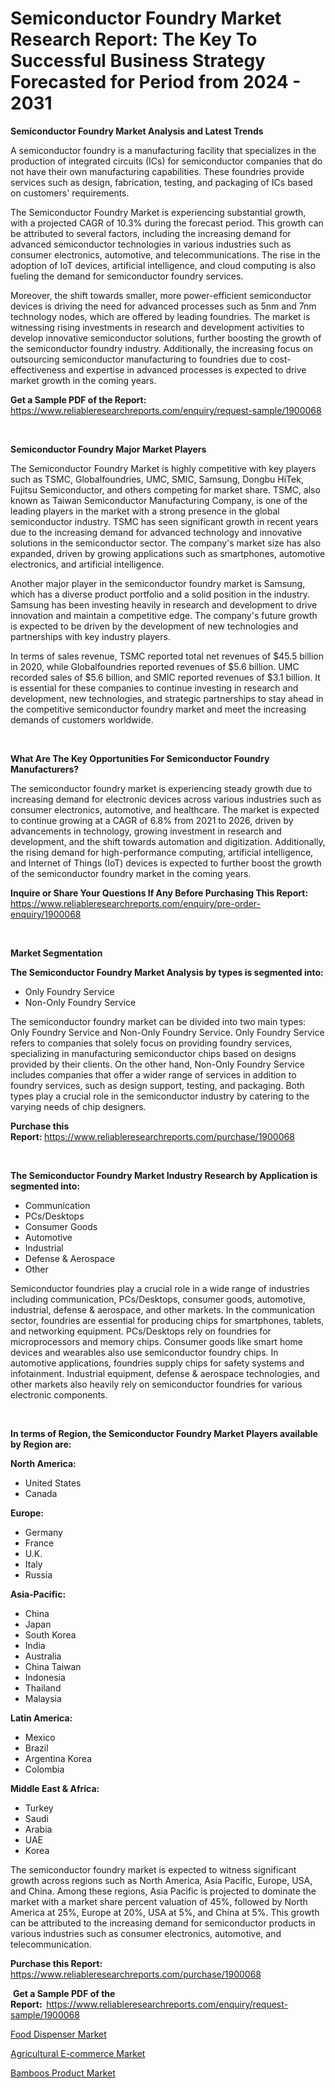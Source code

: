 <p><h1>Semiconductor Foundry Market Research Report: The Key To Successful Business Strategy Forecasted for Period from 2024 - 2031</h1></p><p><strong>Semiconductor Foundry Market Analysis and Latest Trends</strong></p>
<p><p>A semiconductor foundry is a manufacturing facility that specializes in the production of integrated circuits (ICs) for semiconductor companies that do not have their own manufacturing capabilities. These foundries provide services such as design, fabrication, testing, and packaging of ICs based on customers' requirements.</p><p>The Semiconductor Foundry Market is experiencing substantial growth, with a projected CAGR of 10.3% during the forecast period. This growth can be attributed to several factors, including the increasing demand for advanced semiconductor technologies in various industries such as consumer electronics, automotive, and telecommunications. The rise in the adoption of IoT devices, artificial intelligence, and cloud computing is also fueling the demand for semiconductor foundry services.</p><p>Moreover, the shift towards smaller, more power-efficient semiconductor devices is driving the need for advanced processes such as 5nm and 7nm technology nodes, which are offered by leading foundries. The market is witnessing rising investments in research and development activities to develop innovative semiconductor solutions, further boosting the growth of the semiconductor foundry industry. Additionally, the increasing focus on outsourcing semiconductor manufacturing to foundries due to cost-effectiveness and expertise in advanced processes is expected to drive market growth in the coming years.</p></p>
<p><strong>Get a Sample PDF of the Report:&nbsp;</strong> <a href="https://www.reliableresearchreports.com/enquiry/request-sample/1900068">https://www.reliableresearchreports.com/enquiry/request-sample/1900068</a></p>
<p>&nbsp;</p>
<p><strong>Semiconductor Foundry Major Market Players</strong></p>
<p><p>The Semiconductor Foundry Market is highly competitive with key players such as TSMC, Globalfoundries, UMC, SMIC, Samsung, Dongbu HiTek, Fujitsu Semiconductor, and others competing for market share. TSMC, also known as Taiwan Semiconductor Manufacturing Company, is one of the leading players in the market with a strong presence in the global semiconductor industry. TSMC has seen significant growth in recent years due to the increasing demand for advanced technology and innovative solutions in the semiconductor sector. The company's market size has also expanded, driven by growing applications such as smartphones, automotive electronics, and artificial intelligence.</p><p>Another major player in the semiconductor foundry market is Samsung, which has a diverse product portfolio and a solid position in the industry. Samsung has been investing heavily in research and development to drive innovation and maintain a competitive edge. The company's future growth is expected to be driven by the development of new technologies and partnerships with key industry players.</p><p>In terms of sales revenue, TSMC reported total net revenues of $45.5 billion in 2020, while Globalfoundries reported revenues of $5.6 billion. UMC recorded sales of $5.6 billion, and SMIC reported revenues of $3.1 billion. It is essential for these companies to continue investing in research and development, new technologies, and strategic partnerships to stay ahead in the competitive semiconductor foundry market and meet the increasing demands of customers worldwide.</p></p>
<p>&nbsp;</p>
<p><strong>What Are The Key Opportunities For Semiconductor Foundry Manufacturers?</strong></p>
<p><p>The semiconductor foundry market is experiencing steady growth due to increasing demand for electronic devices across various industries such as consumer electronics, automotive, and healthcare. The market is expected to continue growing at a CAGR of 6.8% from 2021 to 2026, driven by advancements in technology, growing investment in research and development, and the shift towards automation and digitization. Additionally, the rising demand for high-performance computing, artificial intelligence, and Internet of Things (IoT) devices is expected to further boost the growth of the semiconductor foundry market in the coming years.</p></p>
<p><strong>Inquire or Share Your Questions If Any Before Purchasing This Report:</strong> <a href="https://www.reliableresearchreports.com/enquiry/pre-order-enquiry/1900068">https://www.reliableresearchreports.com/enquiry/pre-order-enquiry/1900068</a></p>
<p>&nbsp;</p>
<p><strong>Market Segmentation</strong></p>
<p><strong>The Semiconductor Foundry Market Analysis by types is segmented into:</strong></p>
<p><ul><li>Only Foundry Service</li><li>Non-Only Foundry Service</li></ul></p>
<p><p>The semiconductor foundry market can be divided into two main types: Only Foundry Service and Non-Only Foundry Service. Only Foundry Service refers to companies that solely focus on providing foundry services, specializing in manufacturing semiconductor chips based on designs provided by their clients. On the other hand, Non-Only Foundry Service includes companies that offer a wider range of services in addition to foundry services, such as design support, testing, and packaging. Both types play a crucial role in the semiconductor industry by catering to the varying needs of chip designers.</p></p>
<p><strong>Purchase this Report:&nbsp;</strong><a href="https://www.reliableresearchreports.com/purchase/1900068">https://www.reliableresearchreports.com/purchase/1900068</a></p>
<p>&nbsp;</p>
<p><strong>The Semiconductor Foundry Market Industry Research by Application is segmented into:</strong></p>
<p><ul><li>Communication</li><li>PCs/Desktops</li><li>Consumer Goods</li><li>Automotive</li><li>Industrial</li><li>Defense & Aerospace</li><li>Other</li></ul></p>
<p><p>Semiconductor foundries play a crucial role in a wide range of industries including communication, PCs/Desktops, consumer goods, automotive, industrial, defense & aerospace, and other markets. In the communication sector, foundries are essential for producing chips for smartphones, tablets, and networking equipment. PCs/Desktops rely on foundries for microprocessors and memory chips. Consumer goods like smart home devices and wearables also use semiconductor foundry chips. In automotive applications, foundries supply chips for safety systems and infotainment. Industrial equipment, defense & aerospace technologies, and other markets also heavily rely on semiconductor foundries for various electronic components.</p></p>
<p>&nbsp;</p>
<p><strong>In terms of Region, the Semiconductor Foundry Market Players available by Region are:</strong></p>
<p>
    <p> <strong> North America: </strong>
        <ul>
            <li>United States</li>
            <li>Canada</li>
        </ul>
        </p> 
    <p> <strong> Europe: </strong>
        <ul>
            <li>Germany</li>
            <li>France</li>
            <li>U.K.</li>
            <li>Italy</li>
            <li>Russia</li>
        </ul>
        </p> 
    <p> <strong> Asia-Pacific: </strong>
        <ul>
            <li>China</li>
            <li>Japan</li>
            <li>South Korea</li>
            <li>India</li>
            <li>Australia</li>
            <li>China Taiwan</li>
            <li>Indonesia</li>
            <li>Thailand</li>
            <li>Malaysia</li>
        </ul>
        </p> 
    <p> <strong> Latin America: </strong>
        <ul>
            <li>Mexico</li>
            <li>Brazil</li>
            <li>Argentina Korea</li>
            <li>Colombia</li>
        </ul>
        </p> 
    <p> <strong> Middle East & Africa: </strong>
        <ul>
            <li>Turkey</li>
            <li>Saudi</li>
            <li>Arabia</li>
            <li>UAE</li>
            <li>Korea</li>
        </ul>
    </p>
    </p>
<p><p>The semiconductor foundry market is expected to witness significant growth across regions such as North America, Asia Pacific, Europe, USA, and China. Among these regions, Asia Pacific is projected to dominate the market with a market share percent valuation of 45%, followed by North America at 25%, Europe at 20%, USA at 5%, and China at 5%. This growth can be attributed to the increasing demand for semiconductor products in various industries such as consumer electronics, automotive, and telecommunication.</p></p>
<p><strong>Purchase this Report: </strong><a href="https://www.reliableresearchreports.com/purchase/1900068">https://www.reliableresearchreports.com/purchase/1900068</a></p>
<p>&nbsp;<strong>Get a Sample PDF of the Report:&nbsp;&nbsp;</strong><a href="https://www.reliableresearchreports.com/enquiry/request-sample/1900068">https://www.reliableresearchreports.com/enquiry/request-sample/1900068</a></p>
<p><strong></strong></p>
<p><p><a href="https://view.publitas.com/reportprime-1/food-dispenser-market-size-growing-and-forecasted-for-period-from-2024-2031-and-provides-complete-market-analysis-of-this-market/">Food Dispenser Market</a></p><p><a href="https://issuu.com/reportprime-2/docs/agricultural-e-commerce-market-size-2030.pptx">Agricultural E-commerce Market</a></p><p><a href="https://issuu.com/reportprime-2/docs/bamboos-product-market-size-2030.pptx">Bamboos Product Market</a></p></p>